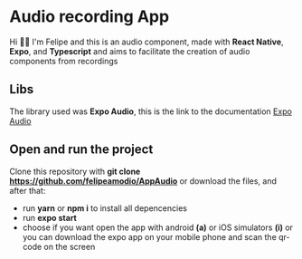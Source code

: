 # Audio recording App

Hi 🖖🏽 I'm Felipe and this is an audio component, made with **React Native**, **Expo**, and **Typescript** and aims to facilitate the creation of audio components from recordings

## Libs

The library used was **Expo Audio**, this is the link to the documentation [Expo Audio](https://docs.expo.dev/versions/latest/sdk/audio/)

## Open and run the project

Clone this repository with **git clone https://github.com/felipeamodio/AppAudio** or download the files, and after that:
- run **yarn** or **npm i** to install all depencencies 
- run **expo start**
- choose if you want open the app with android **(a)** or iOS simulators **(i)** or you can download the expo app on your mobile phone and scan the qr-code on the screen
